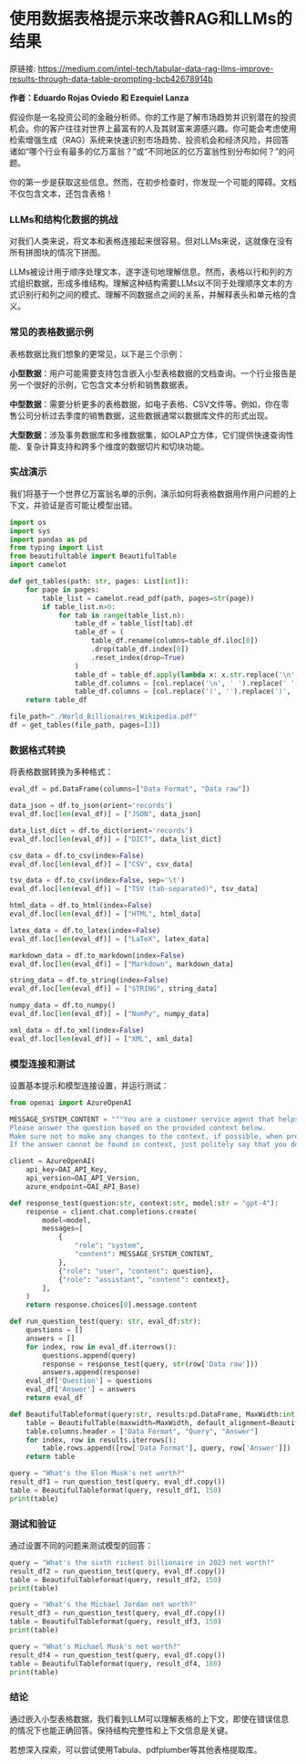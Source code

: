 # 使用数据表格提示来改善RAG和LLMs的结果
原链接: https://medium.com/intel-tech/tabular-data-rag-llms-improve-results-through-data-table-prompting-bcb42678914b

**作者：Eduardo Rojas Oviedo 和 Ezequiel Lanza**

假设你是一名投资公司的金融分析师。你的工作是了解市场趋势并识别潜在的投资机会。你的客户往往对世界上最富有的人及其财富来源感兴趣。你可能会考虑使用检索增强生成（RAG）系统来快速识别市场趋势、投资机会和经济风险，并回答诸如“哪个行业有最多的亿万富翁？”或“不同地区的亿万富翁性别分布如何？”的问题。

你的第一步是获取这些信息。然而，在初步检查时，你发现一个可能的障碍。文档不仅包含文本，还包含表格！

### LLMs和结构化数据的挑战
对我们人类来说，将文本和表格连接起来很容易。但对LLMs来说，这就像在没有所有拼图块的情况下拼图。

LLMs被设计用于顺序处理文本，逐字逐句地理解信息。然而，表格以行和列的方式组织数据，形成多维结构。理解这种结构需要LLMs以不同于处理顺序文本的方式识别行和列之间的模式、理解不同数据点之间的关系，并解释表头和单元格的含义。

### 常见的表格数据示例
表格数据比我们想象的更常见，以下是三个示例：

**小型数据**：用户可能需要支持包含嵌入小型表格数据的文档查询。一个行业报告是另一个很好的示例，它包含文本分析和销售数据表。

**中型数据**：需要分析更多的表格数据，如电子表格、CSV文件等。例如，你在零售公司分析过去季度的销售数据，这些数据通常以数据库文件的形式出现。

**大型数据**：涉及事务数据库和多维数据集，如OLAP立方体，它们提供快速查询性能、复杂计算支持和跨多个维度的数据切片和切块功能。

### 实战演示
我们将基于一个世界亿万富翁名单的示例，演示如何将表格数据用作用户问题的上下文，并验证是否可能让模型出错。

```python
import os 
import sys
import pandas as pd
from typing import List
from beautifultable import BeautifulTable
import camelot

def get_tables(path: str, pages: List[int]):    
    for page in pages:
        table_list = camelot.read_pdf(path, pages=str(page))
        if table_list.n>0:
            for tab in range(table_list.n):
                table_df = table_list[tab].df 
                table_df = (
                    table_df.rename(columns=table_df.iloc[0])
                    .drop(table_df.index[0])
                    .reset_index(drop=True)
                )        
                table_df = table_df.apply(lambda x: x.str.replace('\n',''))
                table_df.columns = [col.replace('\n', ' ').replace(' ', '') for col in table_df.columns]
                table_df.columns = [col.replace('(', '').replace(')', '') for col in table_df.columns]
    return table_df

file_path="./World_Billionaires_Wikipedia.pdf"
df = get_tables(file_path, pages=[3])
```

### 数据格式转换
将表格数据转换为多种格式：

```python
eval_df = pd.DataFrame(columns=["Data Format", "Data raw"])

data_json = df.to_json(orient='records')
eval_df.loc[len(eval_df)] = ["JSON", data_json]

data_list_dict = df.to_dict(orient='records')
eval_df.loc[len(eval_df)] = ["DICT", data_list_dict]

csv_data = df.to_csv(index=False)
eval_df.loc[len(eval_df)] = ["CSV", csv_data]

tsv_data = df.to_csv(index=False, sep='\t')
eval_df.loc[len(eval_df)] = ["TSV (tab-separated)", tsv_data]

html_data = df.to_html(index=False)
eval_df.loc[len(eval_df)] = ["HTML", html_data]

latex_data = df.to_latex(index=False)
eval_df.loc[len(eval_df)] = ["LaTeX", latex_data]

markdown_data = df.to_markdown(index=False)
eval_df.loc[len(eval_df)] = ["Markdown", markdown_data]

string_data = df.to_string(index=False)
eval_df.loc[len(eval_df)] = ["STRING", string_data]

numpy_data = df.to_numpy()
eval_df.loc[len(eval_df)] = ["NumPy", numpy_data]

xml_data = df.to_xml(index=False)
eval_df.loc[len(eval_df)] = ["XML", xml_data]
```

### 模型连接和测试
设置基本提示和模型连接设置，并运行测试：

```python
from openai import AzureOpenAI

MESSAGE_SYSTEM_CONTENT = """You are a customer service agent that helps a customer with answering questions. 
Please answer the question based on the provided context below. 
Make sure not to make any changes to the context, if possible, when preparing answers to provide accurate responses. 
If the answer cannot be found in context, just politely say that you do not know, do not try to make up an answer."""

client = AzureOpenAI(
    api_key=OAI_API_Key, 
    api_version=OAI_API_Version, 
    azure_endpoint=OAI_API_Base)

def response_test(question:str, context:str, model:str = "gpt-4"):
    response = client.chat.completions.create(
        model=model,
        messages=[
            {
                "role": "system",
                "content": MESSAGE_SYSTEM_CONTENT,
            },
            {"role": "user", "content": question},
            {"role": "assistant", "content": context},
        ],
    )
    return response.choices[0].message.content

def run_question_test(query: str, eval_df:str):
    questions = []
    answers = []
    for index, row in eval_df.iterrows():
        questions.append(query)
        response = response_test(query, str(row['Data raw']))
        answers.append(response)
    eval_df['Question'] = questions
    eval_df['Answer'] = answers
    return eval_df

def BeautifulTableformat(query:str, results:pd.DataFrame, MaxWidth:int = 250):
    table = BeautifulTable(maxwidth=MaxWidth, default_alignment=BeautifulTable.ALIGN_LEFT)
    table.columns.header = ["Data Format", "Query", "Answer"]
    for index, row in results.iterrows():
        table.rows.append([row['Data Format'], query, row['Answer']])
    return table

query = "What's the Elon Musk's net worth?"
result_df1 = run_question_test(query, eval_df.copy())
table = BeautifulTableformat(query, result_df1, 150)
print(table)
```

### 测试和验证
通过设置不同的问题来测试模型的回答：

```python
query = "What's the sixth richest billionaire in 2023 net worth?"
result_df2 = run_question_test(query, eval_df.copy())
table = BeautifulTableformat(query, result_df2, 150)
print(table)

query = "What's the Michael Jordan net worth?"
result_df3 = run_question_test(query, eval_df.copy())
table = BeautifulTableformat(query, result_df3, 150)
print(table)

query = "What's Michael Musk's net worth?"
result_df4 = run_question_test(query, eval_df.copy())
table = BeautifulTableformat(query, result_df4, 180)
print(table)
```

### 结论
通过嵌入小型表格数据，我们看到LLM可以理解表格的上下文，即使在错误信息的情况下也能正确回答。保持结构完整性和上下文信息是关键。

若想深入探索，可以尝试使用Tabula、pdfplumber等其他表格提取库。
